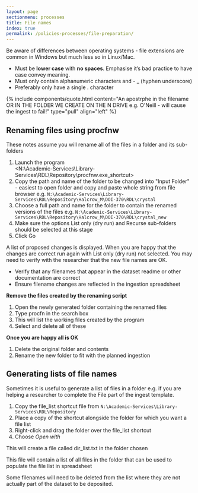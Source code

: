 ```yaml
---
layout: page
sectionmenu: processes
title: File names
index: true
permalink: /policies-processes/file-preparation/
---
```


Be aware of differences between operating systems - file extensions are common in Windows but much less so in Linux/Mac.


* Must be **lower case** with **no spaces**. Emphasise it’s bad practice to have case convey meaning. 
* Must only contain alphanumeric characters and - _ (hyphen underscore) 
* Preferably only have a single . character 

{% include components/quote.html content="An apostrphe in the filename OR IN THE FOLDER WE CREATE ON THE N DRIVE e.g. O'Neill - will cause the ingest to fail!" type="pull" align="left" %}

## Renaming files using procfnw 

These notes assume you will rename all of the files in a folder and its sub-folders 

1. Launch the program  
   <N:\Academic-Services\Library-Services\RDL\Repository\procfnw.exe_shortcut>
2. Copy the path and name of the folder to be changed into "Input Folder" - easiest to open folder and copy and paste whole string from file browser e.g. `N:\Academic-Services\Library-Services\RDL\Repository\Halcrow_M\DOI-370\RDL\crystal`
3. Choose a full path and name for the folder to contain the renamed versions of the files e.g. `N:\Academic-Services\Library-Services\RDL\Repository\Halcrow_M\DOI-370\RDL\crystal_new`
4. Make sure the options List only (dry run) and Recurse sub-folders should be selected at this stage 
5. Click Go 

A list of proposed changes is displayed. When you are happy that the changes are correct run again with List only (dry run) not selected. You may need to verify with the researcher that the new file names are OK.

* Verify that any filenames that appear in the dataset readme or other documentation are correct 
* Ensure filename changes are reflected in the ingestion spreadsheet 

**Remove the files created by the renaming script**

1. Open the newly generated folder containing the renamed files 
2. Type procfn in the search box 
3. This will list the working files created by the program 
4. Select and delete all of these 

**Once you are happy all is OK**

1. Delete the original folder and contents 
2. Rename the new folder to fit with the planned ingestion 

## Generating lists of file names

Sometimes it is useful to generate a list of files in a folder e.g. if you are helping a researcher to complete the File part of the ingest template. 

1. Copy the file_list shortcut file from `N:\Academic-Services\Library-Services\RDL\Repository`
2. Place a copy of the shortcut alongside the folder for which you want a file list
3. Right-click and drag the folder over the file_list shortcut 
4. Choose _Open with_ 

This will create a file called dir_list.txt in the folder chosen 

This file will contain a list of all files in the folder that can be used to populate the file list in spreadsheet 

Some filenames will need to be deleted from the list where they are not actually part of the dataset to be deposited. 
